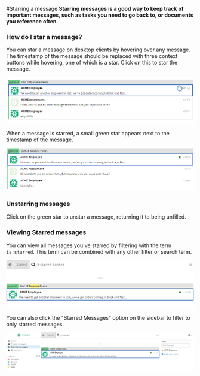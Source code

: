 #Starring a message
**Starring messages is a good way to keep track of important messages, such as tasks you need to go back to,
 or documents you reference often.**
### How do I star a message?
You can star a message on desktop clients by hovering over any message. The timestamp of the message should be replaced with three context buttons while hovering, one of which is a star. Click on this to star the message.

![Message example](/static/images/help/star1.png)

When a message is starred, a small green star appears next to the timestamp of the message.

![Message example](/static/images/help/star2.png)

### Unstarring messages
Click on the green star to unstar a message, returning it to being unfilled.

### Viewing Starred messages
You can view all messages you've starred by filtering with the term `is:starred`. This term can be combined with any other filter or search term.

![Message example](/static/images/help/star4.png)

You can also click the "Starred Messages" option on the sidebar to filter to only starred messages.

![Message example](/static/images/help/star3.png)